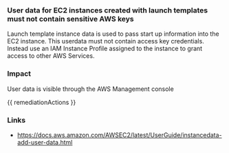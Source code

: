 
### User data for EC2 instances created with launch templates must not contain sensitive AWS keys

Launch template instance data is used to pass start up information into the EC2 instance. This userdata must not contain access key credentials. Instead use an IAM Instance Profile assigned to the instance to grant access to other AWS Services.

### Impact
User data is visible through the AWS Management console

<!-- DO NOT CHANGE -->
{{ remediationActions }}

### Links
- https://docs.aws.amazon.com/AWSEC2/latest/UserGuide/instancedata-add-user-data.html
        